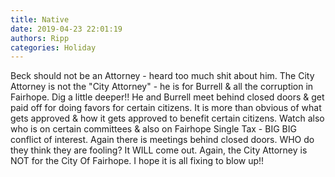 ```yaml
---
title: Native
date: 2019-04-23 22:01:19
authors: Ripp
categories: Holiday
---
```


 Beck should not be an Attorney - heard too much shit about him.  The City Attorney is not the "City Attorney" - he is for Burrell &amp; all the corruption in Fairhope.  Dig a little deeper!!  He and Burrell meet behind closed doors &amp; get paid off for doing favors for certain citizens.  It is more than obvious of what gets approved &amp; how it gets approved to benefit certain citizens.  Watch also who is on certain committees &amp; also on Fairhope Single Tax - BIG BIG conflict of interest.  Again there is meetings behind closed doors.  WHO do they think they are fooling?  It WILL come out.  Again, the City Attorney is NOT for the City Of Fairhope.  I hope it is all fixing to blow up!!